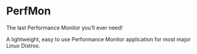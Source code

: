 # PerfMon
The last Performance Monitor you’ll ever need!

A lightweight, easy to use Performance Monitor application for most major Linux Distros.
